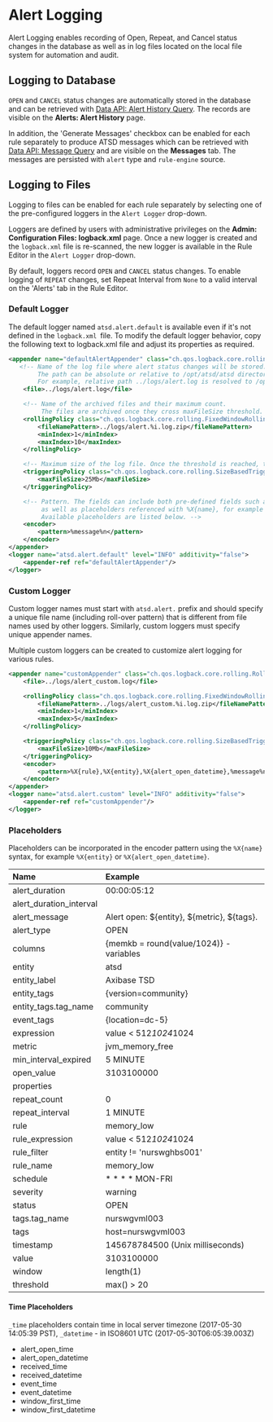 # Alert Logging

Alert Logging enables recording of Open, Repeat, and Cancel status changes in the database as well as in log files located on the local file system for automation and audit.

## Logging to Database

`OPEN` and `CANCEL` status changes are automatically stored in the database and can be retrieved with [Data API: Alert History Query](../api/data/alerts/history-query.md). The records are visible on the **Alerts: Alert History** page.

In addition, the 'Generate Messages' checkbox can be enabled for each rule separately to produce ATSD messages which can be retrieved with [Data API: Message Query](../api/data/messages/query.md) and are visible on the **Messages** tab. The messages are persisted with `alert` type and `rule-engine` source.

## Logging to Files

Logging to files can be enabled for each rule separately by selecting one of the pre-configured loggers in the `Alert Logger` drop-down.

Loggers are defined by users with administrative privileges on the **Admin: Configuration Files: logback.xml** page. Once a new logger is created and the `logback.xml` file is re-scanned, the new logger is available in the Rule Editor in the `Alert Logger` drop-down.

By default, loggers record `OPEN` and `CANCEL` status changes. To enable logging of `REPEAT` changes, set Repeat Interval from `None` to a valid interval on the 'Alerts' tab in the Rule Editor.

### Default Logger

The default logger named `atsd.alert.default` is available even if it's not defined in the `logback.xml `file. To modify the default logger behavior, copy the following text to logback.xml file and adjust its properties as required.

```xml
<appender name="defaultAlertAppender" class="ch.qos.logback.core.rolling.RollingFileAppender">
   <!-- Name of the log file where alert status changes will be stored.
        The path can be absolute or relative to /opt/atsd/atsd directory.
        For example, relative path ../logs/alert.log is resolved to /opt/atsd/atsd/logs/alert.log.  -->
    <file>../logs/alert.log</file>

    <!-- Name of the archived files and their maximum count.
         The files are archived once they cross maxFileSize threshold. -->
    <rollingPolicy class="ch.qos.logback.core.rolling.FixedWindowRollingPolicy">
        <fileNamePattern>../logs/alert.%i.log.zip</fileNamePattern>
        <minIndex>1</minIndex>
        <maxIndex>10</maxIndex>
    </rollingPolicy>

    <!-- Maximum size of the log file. Once the threshold is reached, the files is compressed and rolled over. -->
    <triggeringPolicy class="ch.qos.logback.core.rolling.SizeBasedTriggeringPolicy">
        <maxFileSize>25Mb</maxFileSize>
    </triggeringPolicy>

    <!-- Pattern. The fields can include both pre-defined fields such as %date{ISO8601}, %level, %thread, %logger, %message%n
         as well as placeholders referenced with %X{name}, for example %X{entity} or %X{alert_open_datetime}.
         Available placeholders are listed below. -->
    <encoder>
        <pattern>%message%n</pattern>
    </encoder>
</appender>
<logger name="atsd.alert.default" level="INFO" additivity="false">
    <appender-ref ref="defaultAlertAppender"/>
</logger>
```

### Custom Logger

Custom logger names must start with `atsd.alert.` prefix and should specify a unique file name (including roll-over pattern) that is different from file names used by other loggers. Similarly, custom loggers must specify unique appender names.

Multiple custom loggers can be created to customize alert logging for various rules.

```xml
<appender name="customAppender" class="ch.qos.logback.core.rolling.RollingFileAppender">
    <file>../logs/alert_custom.log</file>

    <rollingPolicy class="ch.qos.logback.core.rolling.FixedWindowRollingPolicy">
        <fileNamePattern>../logs/alert_custom.%i.log.zip</fileNamePattern>
        <minIndex>1</minIndex>
        <maxIndex>5</maxIndex>
    </rollingPolicy>

    <triggeringPolicy class="ch.qos.logback.core.rolling.SizeBasedTriggeringPolicy">
        <maxFileSize>10Mb</maxFileSize>
    </triggeringPolicy>
    <encoder>
        <pattern>%X{rule},%X{entity},%X{alert_open_datetime},%message%n</pattern>
    </encoder>
</appender>
<logger name="atsd.alert.custom" level="INFO" additivity="false">
    <appender-ref ref="customAppender"/>
</logger>
```

### Placeholders

Placeholders can be incorporated in the encoder pattern using the `%X{name}` syntax, for example `%X{entity}` or `%X{alert_open_datetime}`.

**Name**|**Example**
:---|:---
alert_duration | 00:00:05:12
alert_duration_interval |
alert_message | Alert open: ${entity}, ${metric}, ${tags}.
alert_type | OPEN
columns | {memkb = round(value/1024)} - variables
entity | atsd
entity_label | Axibase TSD
entity_tags | {version=community}
entity_tags.tag_name | community
event_tags | {location=dc-5}
expression | value < 512*1024*1024
metric | jvm_memory_free
min_interval_expired | 5 MINUTE
open_value | 3103100000
properties |
repeat_count | 0
repeat_interval | 1 MINUTE
rule | memory_low
rule_expression | value < 512*1024*1024
rule_filter | entity != 'nurswghbs001'
rule_name | memory_low
schedule | * * * * MON-FRI
severity | warning
status | OPEN
tags.tag_name | nurswgvml003
tags | host=nurswgvml003
timestamp | 145678784500 (Unix milliseconds)
value | 3103100000
window | length(1)
threshold | max() > 20

#### Time Placeholders

`_time` placeholders contain time in local server timezone (2017-05-30 14:05:39 PST), `_datetime` - in ISO8601 UTC (2017-05-30T06:05:39.003Z)

* alert_open_time
* alert_open_datetime
* received_time
* received_datetime
* event_time
* event_datetime
* window_first_time
* window_first_datetime
